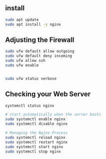 ## install
```bash
sudo apt update
sudo apt install -y nginx
```


## Adjusting the Firewall
```bash
sudo ufw default allow outgoing
sudo ufw default deny incoming
sudo ufw allow ssh
sudo ufw enable


sudo ufw status verbose
```


## Checking your Web Server
```bash
systemctl status nginx

# start automatically when the server boots
sudo systemctl enable nginx
sudo systemctl disable nginx

# Managing the Nginx Process
sudo systemctl reload nginx
sudo systemctl restart nginx
sudo systemctl start nginx
sudo systemctl stop nginx
```

